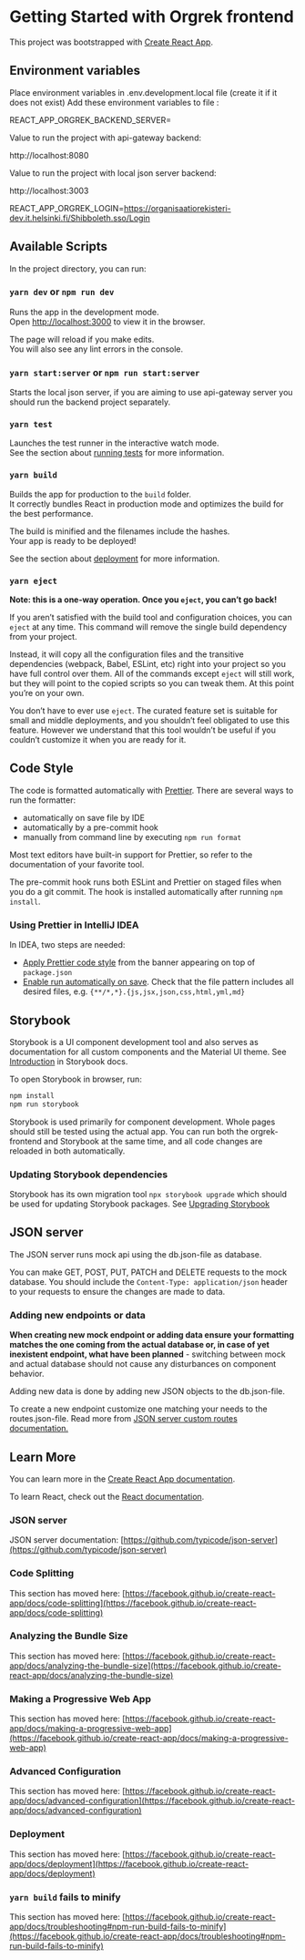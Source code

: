 # Getting Started with Orgrek frontend

This project was bootstrapped with [Create React App](https://github.com/facebook/create-react-app).

## Environment variables

Place environment variables in .env.development.local file (create it if it does not exist)
Add these environment variables to file :

REACT_APP_ORGREK_BACKEND_SERVER=

Value to run the project with api-gateway backend:

http://localhost:8080

Value to run the project with local json server backend:

http://localhost:3003

REACT_APP_ORGREK_LOGIN=https://organisaatiorekisteri-dev.it.helsinki.fi/Shibboleth.sso/Login

## Available Scripts

In the project directory, you can run:

### `yarn dev` or `npm run dev`

Runs the app in the development mode.\
Open [http://localhost:3000](http://localhost:3000) to view it in the browser.

The page will reload if you make edits.\
You will also see any lint errors in the console.

### `yarn start:server` or `npm run start:server`

Starts the local json server, if you are aiming to use api-gateway server you should run the backend project separately.

### `yarn test`

Launches the test runner in the interactive watch mode.\
See the section about [running tests](https://facebook.github.io/create-react-app/docs/running-tests) for more information.

### `yarn build`

Builds the app for production to the `build` folder.\
It correctly bundles React in production mode and optimizes the build for the best performance.

The build is minified and the filenames include the hashes.\
Your app is ready to be deployed!

See the section about [deployment](https://facebook.github.io/create-react-app/docs/deployment) for more information.

### `yarn eject`

**Note: this is a one-way operation. Once you `eject`, you can’t go back!**

If you aren’t satisfied with the build tool and configuration choices, you can `eject` at any time. This command will remove the single build dependency from your project.

Instead, it will copy all the configuration files and the transitive dependencies (webpack, Babel, ESLint, etc) right into your project so you have full control over them. All of the commands except `eject` will still work, but they will point to the copied scripts so you can tweak them. At this point you’re on your own.

You don’t have to ever use `eject`. The curated feature set is suitable for small and middle deployments, and you shouldn’t feel obligated to use this feature. However we understand that this tool wouldn’t be useful if you couldn’t customize it when you are ready for it.

## Code Style

The code is formatted automatically with [Prettier](https://prettier.io/).
There are several ways to run the formatter:

- automatically on save file by IDE
- automatically by a pre-commit hook
- manually from command line by executing `npm run format`

Most text editors have built-in support for Prettier, so refer to the documentation of your favorite tool.

The pre-commit hook runs both ESLint and Prettier on staged files when you do a git commit.
The hook is installed automatically after running `npm install`.

### Using Prettier in IntelliJ IDEA

In IDEA, two steps are needed:

- [Apply Prettier code style](https://www.jetbrains.com/help/idea/prettier.html#ws_prettier_apply_code_style) from the banner appearing on top of `package.json`
- [Enable run automatically on save](https://www.jetbrains.com/help/idea/prettier.html#ws_prettier_run_automatically_in_current_project).
  Check that the file pattern includes all desired files, e.g. `{**/*,*}.{js,jsx,json,css,html,yml,md}`

## Storybook

Storybook is a UI component development tool and also serves as documentation for all custom components and
the Material UI theme.
See [Introduction](https://storybook.js.org/docs/react/get-started/introduction) in Storybook docs.

To open Storybook in browser, run:

```bash
npm install
npm run storybook
```

Storybook is used primarily for component development. Whole pages should still be tested using the actual app.
You can run both the orgrek-frontend and Storybook at the same time,
and all code changes are reloaded in both automatically.

### Updating Storybook dependencies

Storybook has its own migration tool `npx storybook upgrade` which should be used for updating Storybook packages.
See [Upgrading Storybook](https://storybook.js.org/docs/react/configure/upgrading)

## JSON server

The JSON server runs mock api using the db.json-file as database.

You can make GET, POST, PUT, PATCH and DELETE requests to the mock database. You should include the `Content-Type: application/json` header to your requests to ensure the changes are made to data.

### Adding new endpoints or data

**When creating new mock endpoint or adding data ensure your formatting matches the one coming from the actual database or, in case of yet inexistent endpoint, what have been planned** - switching between mock and actual database should not cause any disturbances on component behavior.

Adding new data is done by adding new JSON objects to the db.json-file.

To create a new endpoint customize one matching your needs to the routes.json-file. Read more from [JSON server custom routes documentation.](https://github.com/typicode/json-serverr#add-custom-routes)

## Learn More

You can learn more in the [Create React App documentation](https://facebook.github.io/create-react-app/docs/getting-started).

To learn React, check out the [React documentation](https://reactjs.org/).

### JSON server

JSON server documentation: [https://github.com/typicode/json-server](https://github.com/typicode/json-server)

### Code Splitting

This section has moved here: [https://facebook.github.io/create-react-app/docs/code-splitting](https://facebook.github.io/create-react-app/docs/code-splitting)

### Analyzing the Bundle Size

This section has moved here: [https://facebook.github.io/create-react-app/docs/analyzing-the-bundle-size](https://facebook.github.io/create-react-app/docs/analyzing-the-bundle-size)

### Making a Progressive Web App

This section has moved here: [https://facebook.github.io/create-react-app/docs/making-a-progressive-web-app](https://facebook.github.io/create-react-app/docs/making-a-progressive-web-app)

### Advanced Configuration

This section has moved here: [https://facebook.github.io/create-react-app/docs/advanced-configuration](https://facebook.github.io/create-react-app/docs/advanced-configuration)

### Deployment

This section has moved here: [https://facebook.github.io/create-react-app/docs/deployment](https://facebook.github.io/create-react-app/docs/deployment)

### `yarn build` fails to minify

This section has moved here: [https://facebook.github.io/create-react-app/docs/troubleshooting#npm-run-build-fails-to-minify](https://facebook.github.io/create-react-app/docs/troubleshooting#npm-run-build-fails-to-minify)
